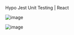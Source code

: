 Hypo Jest Unit Testing | React

![image](https://github.com/mirzaselimovic2005/Hypo-Jest-Unit-Testing/assets/91285462/1605f399-db4c-4d69-8207-afc97e1290fd)

![image](https://github.com/mirzaselimovic2005/Hypo-Jest-Unit-Testing/assets/91285462/4f7e42e0-06f8-4468-96e2-b049965055dd)

